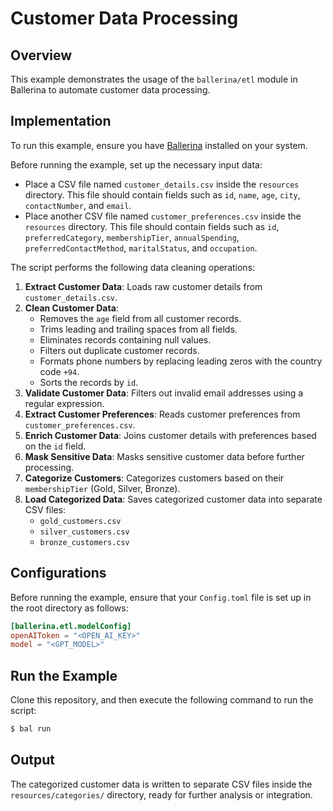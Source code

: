 # Customer Data Processing

## Overview

This example demonstrates the usage of the `ballerina/etl` module in Ballerina to automate customer data processing.

## Implementation

To run this example, ensure you have [Ballerina](https://ballerina.io/downloads/) installed on your system.

Before running the example, set up the necessary input data:
- Place a CSV file named `customer_details.csv` inside the `resources` directory. This file should contain fields such as `id`, `name`, `age`, `city`, `contactNumber`, and `email`.
- Place another CSV file named `customer_preferences.csv` inside the `resources` directory. This file should contain fields such as `id`, `preferredCategory`, `membershipTier`, `annualSpending`, `preferredContactMethod`, `maritalStatus`, and `occupation`.

The script performs the following data cleaning operations:

1. **Extract Customer Data**: Loads raw customer details from `customer_details.csv`.
2. **Clean Customer Data**:
   - Removes the `age` field from all customer records.
   - Trims leading and trailing spaces from all fields.
   - Eliminates records containing null values.
   - Filters out duplicate customer records.
   - Formats phone numbers by replacing leading zeros with the country code `+94`.
   - Sorts the records by `id`.
3. **Validate Customer Data**: Filters out invalid email addresses using a regular expression.
4. **Extract Customer Preferences**: Reads customer preferences from `customer_preferences.csv`.
5. **Enrich Customer Data**: Joins customer details with preferences based on the `id` field.
6. **Mask Sensitive Data**: Masks sensitive customer data before further processing.
7. **Categorize Customers**: Categorizes customers based on their `membershipTier` (Gold, Silver, Bronze).
8. **Load Categorized Data**: Saves categorized customer data into separate CSV files:
   - `gold_customers.csv`
   - `silver_customers.csv`
   - `bronze_customers.csv`

## Configurations

Before running the example, ensure that your `Config.toml` file is set up in the root directory as follows:

```toml
[ballerina.etl.modelConfig]
openAIToken = "<OPEN_AI_KEY>"
model = "<GPT_MODEL>"
```

## Run the Example

Clone this repository, and then execute the following command to run the script:

```sh
$ bal run
```

## Output

The categorized customer data is written to separate CSV files inside the `resources/categories/` directory, ready for further analysis or integration.

